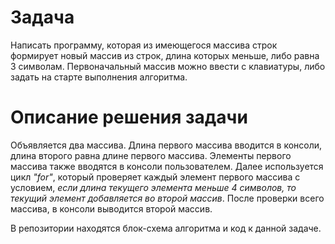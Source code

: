 # Задача

Написать программу, которая из имеющегося массива строк формирует новый массив из строк, длина которых меньше, либо равна 3 символам. Первоначальный массив можно ввести с клавиатуры, либо задать на старте выполнения алгоритма.

# Описание решения задачи

Объявляется два массива. Длина первого массива вводится в консоли, длина второго равна длине первого массива. Элементы первого массива также вводятся в консоли пользователем. Далее используется цикл *"for"*, который проверяет каждый элемент первого массива с условием, *если длина текущего элемента меньше 4 символов, то текущий элемент добавляется во второй массив*. После проверки всего массива, в консоли выводится второй массив.

В репозитории находятся блок-схема алгоритма и код к данной задаче.
